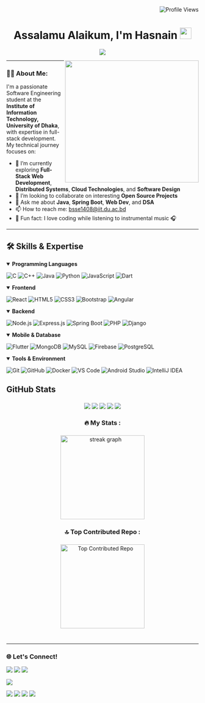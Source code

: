 <div align="right">
  <img src="https://komarev.com/ghpvc/?username=Hasnain1408&color=blue&style=flat-square" alt="Profile Views" />
</div>

<h1 align="center">Assalamu Alaikum, I'm Hasnain <img src="https://media.giphy.com/media/hvRJCLFzcasrR4ia7z/giphy.gif" width="30px"/></h1>
<p align="center">
  <img src="https://readme-typing-svg.herokuapp.com?font=Fira+Code&duration=3000&pause=1000&color=1DD6D6&center=true&vCenter=true&width=435&lines=Software+Engineering+Undergraduate;Passionate+about+Problem+Solving;Always+learning+new+things" />
</p>

<img align="right" width="350" height="320" src="https://user-images.githubusercontent.com/74038190/241764371-9d0fd0c4-5c7f-4122-b884-64a1e1685d2d.gif">

---

### 👨‍💻 About Me:
I'm a passionate Software Engineering student at the **Institute of Information Technology, University of Dhaka**, with expertise in full-stack development. My technical journey focuses on:

- 🌱 I’m currently exploring **Full-Stack Web Development**, **Distributed Systems**, **Cloud Technologies**, and  **Software Design** 
- 👯 I’m looking to collaborate on interesting **Open Source Projects**
- 💬 Ask me about **Java**, **Spring Boot**, **Web Dev**, and **DSA**
- 📫 How to reach me: bsse1408@iit.du.ac.bd
- 🧠 Fun fact: I love coding while listening to instrumental music 🎧


---

## 🛠️ Skills & Expertise

<details open>
<!--   <img align="right" width="100%" height="5" src="https://user-images.githubusercontent.com/74038190/212284115-f47cd8ff-2ffb-4b04-b5bf-4d1c14c0247f.gif">  -->
<summary><b>Programming Languages</b></summary>
<p>
  <img alt="C" src="https://img.shields.io/badge/C-00599C?style=for-the-badge&logo=c&logoColor=white" />
  <img alt="C++" src="https://img.shields.io/badge/C++-00599C?style=for-the-badge&logo=c%2B%2B&logoColor=white" />
  <img alt="Java" src="https://img.shields.io/badge/Java-ED8B00?style=for-the-badge&logo=openjdk&logoColor=white" />
  <img alt="Python" src="https://img.shields.io/badge/Python-3776AB?style=for-the-badge&logo=python&logoColor=white" />
  <img alt="JavaScript" src="https://img.shields.io/badge/JavaScript-F7DF1E?style=for-the-badge&logo=javascript&logoColor=black" />
<!--   <img alt="TypeScript" src="https://img.shields.io/badge/TypeScript-007ACC?style=for-the-badge&logo=typescript&logoColor=white" /> -->
  <img alt="Dart" src="https://img.shields.io/badge/Dart-0175C2?style=for-the-badge&logo=dart&logoColor=white" />
</p>
</details>

<details open>
<summary><b>Frontend</b></summary>
<p>
  <img alt="React" src="https://img.shields.io/badge/React-61DAFB?style=for-the-badge&logo=react&logoColor=black" />
  <img alt="HTML5" src="https://img.shields.io/badge/HTML5-E34F26?style=for-the-badge&logo=html5&logoColor=white" />
  <img alt="CSS3" src="https://img.shields.io/badge/CSS3-1572B6?style=for-the-badge&logo=css3&logoColor=white" />
  <img alt="Bootstrap" src="https://img.shields.io/badge/Bootstrap-563D7C?style=for-the-badge&logo=bootstrap&logoColor=white" />
  <img alt="Angular" src="https://img.shields.io/badge/Angular-DD0031?style=for-the-badge&logo=angular&logoColor=white" />
</p>
</details>

<details open>
<summary><b>Backend</b></summary>
<p>
  <img alt="Node.js" src="https://img.shields.io/badge/Node.js-339933?style=for-the-badge&logo=node.js&logoColor=white" />
  <img alt="Express.js" src="https://img.shields.io/badge/Express.js-000000?style=for-the-badge&logo=express&logoColor=white" />
  <img alt="Spring Boot" src="https://img.shields.io/badge/Spring_Boot-6DB33F?style=for-the-badge&logo=spring-boot&logoColor=white" />
  <img alt="PHP" src="https://img.shields.io/badge/PHP-777BB4?style=for-the-badge&logo=php&logoColor=white" />
  <img alt="Django" src="https://img.shields.io/badge/Django-092E20?style=for-the-badge&logo=django&logoColor=white" />
</p>
</details>

<details open>
<summary><b>Mobile & Database</b></summary>
<p>
  <img alt="Flutter" src="https://img.shields.io/badge/Flutter-02569B?style=for-the-badge&logo=flutter&logoColor=white" />
  <img alt="MongoDB" src="https://img.shields.io/badge/MongoDB-47A248?style=for-the-badge&logo=mongodb&logoColor=white" />
  <img alt="MySQL" src="https://img.shields.io/badge/MySQL-4479A1?style=for-the-badge&logo=mysql&logoColor=white" />
  <img alt="Firebase" src="https://img.shields.io/badge/Firebase-FFCA28?style=for-the-badge&logo=firebase&logoColor=black" />
  <img alt="PostgreSQL" src="https://img.shields.io/badge/PostgreSQL-336791?style=for-the-badge&logo=postgresql&logoColor=white" />
</p>
</details>

<details open>
<summary><b>Tools & Environment</b></summary>
<p>
  <img alt="Git" src="https://img.shields.io/badge/Git-F05032?style=for-the-badge&logo=git&logoColor=white" />
  <img alt="GitHub" src="https://img.shields.io/badge/GitHub-181717?style=for-the-badge&logo=github&logoColor=white" />
  <img alt="Docker" src="https://img.shields.io/badge/Docker-2496ED?style=for-the-badge&logo=docker&logoColor=white" />
  <img alt="VS Code" src="https://img.shields.io/badge/VS_Code-007ACC?style=for-the-badge&logo=visual-studio-code&logoColor=white" />
  <img alt="Android Studio" src="https://img.shields.io/badge/Android_Studio-3DDC84?style=for-the-badge&logo=android-studio&logoColor=white" />
  <img alt="IntelliJ IDEA" src="https://img.shields.io/badge/IntelliJ-000000?style=for-the-badge&logo=intellij-idea&logoColor=white" />


## GitHub Stats

###

<div align="center">
  
![](http://github-profile-summary-cards.vercel.app/api/cards/profile-details?username=Hasnain1408&theme=merko)
![](http://github-profile-summary-cards.vercel.app/api/cards/repos-per-language?username=Hasnain1408&theme=merko)
![](http://github-profile-summary-cards.vercel.app/api/cards/most-commit-language?username=Hasnain1408&theme=merko)
![](http://github-profile-summary-cards.vercel.app/api/cards/stats?username=Hasnain1408&theme=merko)
![](http://github-profile-summary-cards.vercel.app/api/cards/productive-time?username=Hasnain14081&theme=merko&utcOffset=8)
</div>

###

<h3 align="center">🔥 My Stats :</h3>

###

<div align="center">
  <img src="https://streak-stats.demolab.com?user=Hasnain1408&locale=en&mode=daily&theme=merko&hide_border=false&border_radius=5&order=3" height="220" alt="streak graph"  />
</div>

###

<h3 align="center">🔝 Top Contributed Repo :</h3>

###

<div align="center">
  <img src="https://github-contributor-stats.vercel.app/api?username=Hasnain1408&limit=4&theme=merko&combine_all_yearly_contributions=true" align="center" height="220" alt="Top Contributed Repo"  />
</div>

<br>

###


---

### 🌐 Let's Connect!

<p align="left">
  <a href="mailto:bsse1408@iit.du.ac.bd"><img src="https://img.shields.io/badge/Gmail-D14836?style=for-the-badge&logo=gmail&logoColor=white"/></a>
  <a href="https://www.linkedin.com/in/hasnain-iit-du/"><img src="https://img.shields.io/badge/LinkedIn-0077B5?style=for-the-badge&logo=linkedin&logoColor=white" /></a> 
  <a href="https://hasnain-portfolio.lovable.app/"><img src="https://img.shields.io/badge/Portfolio-000000?style=for-the-badge&logo=about-dot-me&logoColor=white" /></a> <!-- Add your portfolio -->

  <a href="https://www.facebook.com/hasnain.sk.911"><img src="https://img.shields.io/badge/Facebook-1877F2?style=for-the-badge&logo=facebook&logoColor=white" /></a> <!-- Add your Facebook profile URL -->
  <!--<a href=""><img src="https://img.shields.io/badge/Twitter-1DA1F2?style=for-the-badge&logo=twitter&logoColor=white" /></a> --> <!-- Add your Twitter profile URL -->
  <!--<a href=""><img src="https://img.shields.io/badge/Instagram-E4405F?style=for-the-badge&logo=instagram&logoColor=white" /></a> --> <!-- Add your Instagram profile URL -->

  <a href="https://codeforces.com/profile/hasNain303"><img src="https://img.shields.io/badge/Codeforces-1F8ACB?style=for-the-badge&logo=codeforces&logoColor=white" /></a> <!-- Add your Codeforces profile URL -->
  <a href="https://leetcode.com/u/hasNain303/"><img src="https://img.shields.io/badge/LeetCode-FFA116?style=for-the-badge&logo=leetcode&logoColor=black" /></a> <!-- Add your LeetCode profile URL -->
  <a href="https://www.hackerrank.com/dashboard"><img src="https://img.shields.io/badge/HackerRank-2EC866?style=for-the-badge&logo=hackerrank&logoColor=white" /></a> <!-- Add your HackerRank profile URL -->
  <a href="https://www.kaggle.com/hasnain1408"><img src="https://img.shields.io/badge/Kaggle-20BEFF?style=for-the-badge&logo=kaggle&logoColor=white" /></a> <!-- Add your Kaggle profile URL -->
</p>

